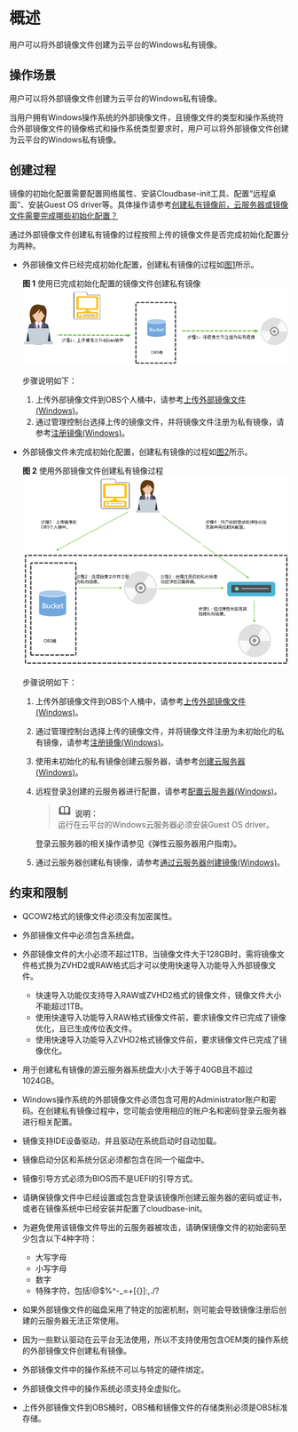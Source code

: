 # 概述<a name="ZH-CN_TOPIC_0030713182"></a>

用户可以将外部镜像文件创建为云平台的Windows私有镜像。

## 操作场景<a name="section1856042125210"></a>

用户可以将外部镜像文件创建为云平台的Windows私有镜像。

当用户拥有Windows操作系统的外部镜像文件，且镜像文件的类型和操作系统符合外部镜像文件的镜像格式和操作系统类型要求时，用户可以将外部镜像文件创建为云平台的Windows私有镜像。

## 创建过程<a name="zh-cn_topic_0029124474_section25747599173145"></a>

镜像的初始化配置需要配置网络属性、安装Cloudbase-init工具、配置“远程桌面”、安装Guest OS driver等。具体操作请参考[创建私有镜像前，云服务器或镜像文件需要完成哪些初始化配置？](https://support.huaweicloud.com/ims_faq/ims_faq_0022.html)

通过外部镜像文件创建私有镜像的过程按照上传的镜像文件是否完成初始化配置分为两种。

-   外部镜像文件已经完成初始化配置，创建私有镜像的过程如[图1](#fig20695097165955)所示。

    **图 1**  使用已完成初始化配置的镜像文件创建私有镜像<a name="fig20695097165955"></a>  
    ![](figures/使用已完成初始化配置的镜像文件创建私有镜像.png "使用已完成初始化配置的镜像文件创建私有镜像")

    步骤说明如下：

    1.  上传外部镜像文件到OBS个人桶中，请参考[上传外部镜像文件\(Windows\)](上传外部镜像文件(Windows).md)。
    2.  通过管理控制台选择上传的镜像文件，并将镜像文件注册为私有镜像，请参考[注册镜像\(Windows\)](注册镜像(Windows).md)。

-   外部镜像文件未完成初始化配置，创建私有镜像的过程如[图2](#zh-cn_topic_0029124474_fig709741017158)所示。

    **图 2**  使用外部镜像文件创建私有镜像过程<a name="zh-cn_topic_0029124474_fig709741017158"></a>  
    ![](figures/使用外部镜像文件创建私有镜像过程.png "使用外部镜像文件创建私有镜像过程")

    步骤说明如下：

    1.  上传外部镜像文件到OBS个人桶中，请参考[上传外部镜像文件\(Windows\)](上传外部镜像文件(Windows).md)。
    2.  通过管理控制台选择上传的镜像文件，并将镜像文件注册为未初始化的私有镜像，请参考[注册镜像\(Windows\)](注册镜像(Windows).md)。
    3.  <a name="li16524226172935"></a>使用未初始化的私有镜像创建云服务器，请参考[创建云服务器\(Windows\)](创建云服务器(Windows).md)。
    4.  远程登录[3](#li16524226172935)创建的云服务器进行配置，请参考[配置云服务器\(Windows\)](配置云服务器(Windows).md)。

        >![](public_sys-resources/icon-note.gif) **说明：**   
        >运行在云平台的Windows云服务器必须安装Guest OS driver。  

        登录云服务器的相关操作请参见《弹性云服务器用户指南》。

    5.  通过云服务器创建私有镜像，请参考[通过云服务器创建镜像\(Windows\)](通过云服务器创建镜像(Windows).md)。


## 约束和限制<a name="zh-cn_topic_0029124474_section60227383172846"></a>

-   QCOW2格式的镜像文件必须没有加密属性。
-   外部镜像文件中必须包含系统盘。
-   外部镜像文件的大小必须不超过1TB，当镜像文件大于128GB时，需将镜像文件格式换为ZVHD2或RAW格式后才可以使用快速导入功能导入外部镜像文件。
    -   快速导入功能仅支持导入RAW或ZVHD2格式的镜像文件，镜像文件大小不能超过1TB。
    -   使用快速导入功能导入RAW格式镜像文件前，要求镜像文件已完成了镜像优化，且已生成传位表文件。
    -   使用快速导入功能导入ZVHD2格式镜像文件前，要求镜像文件已完成了镜像优化。

-   用于创建私有镜像的源云服务器系统盘大小大于等于40GB且不超过1024GB。
-   Windows操作系统的外部镜像文件必须包含可用的Administrator账户和密码。在创建私有镜像过程中，您可能会使用相应的账户名和密码登录云服务器进行相关配置。
-   镜像支持IDE设备驱动，并且驱动在系统启动时自动加载。
-   镜像启动分区和系统分区必须都包含在同一个磁盘中。
-   镜像引导方式必须为BIOS而不是UEFI的引导方式。
-   请确保镜像文件中已经设置或包含登录该镜像所创建云服务器的密码或证书，或者在镜像系统中已经安装并配置了cloudbase-init。
-   为避免使用该镜像文件导出的云服务器被攻击，请确保镜像文件的初始密码至少包含以下4种字符：
    -   大写字母
    -   小写字母
    -   数字
    -   特殊字符，包括!@$%^-\_=+\[\{\}\]:,./?

-   如果外部镜像文件的磁盘采用了特定的加密机制，则可能会导致镜像注册后创建的云服务器无法正常使用。
-   因为一些默认驱动在云平台无法使用，所以不支持使用包含OEM类的操作系统的外部镜像文件创建私有镜像。
-   外部镜像文件中的操作系统不可以与特定的硬件绑定。
-   外部镜像文件中的操作系统必须支持全虚拟化。
-   上传外部镜像文件到OBS桶时，OBS桶和镜像文件的存储类别必须是OBS标准存储。

